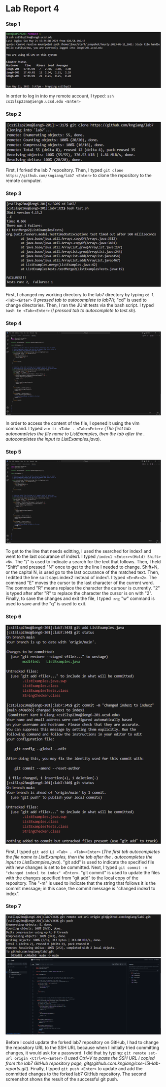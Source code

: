 # Lab Report 4

### Step 1 
![Image](ssh_login.png)

In order to log in into my remote account, I typed: `ssh cs15lsp23ma@ieng6.ucsd.edu <Enter>`

### Step 2
![Image](git_clone_lab7.png)

First, I forked the lab 7 repository. Then, I typed `git clone https://github.com/kngiang/lab7 <Enter>` to clone the repository to the remote computer.

### Step 3
![Image](tests_failed_lab7.png)

First, I changed my working directory to the lab7 directory by typing `cd l <Tab><Enter>` (*I pressed tab to autocomplete to lab7/*); "cd" is used to change directories. Then, I ran the JUnit tests via the bash script. I typed `bash te <Tab><Enter>` (*I pressed tab to autocomplete to test.sh*).

### Step 4
![Image](open_file_vim.png)

In order to access the content of the file, I opened it using the vim command. I typed `vim Li <Tab> . <Tab><Enter>` (*The first tab autocompletes the file name to ListExamples, then the tab after the . autocompletes the input to ListExamples.java*).

### Step 5
![Image](fixed_line.png)

To get to the line that needs editting, I used the searched for index1 and went to the last occurance of index1. I typed `/index1 <Enter><(Hold) Shift><N>`. The "/" is used to indicate a search for the text that follows. Then, I held "Shift" and pressed "N" once to get to the line I needed to change. Shift+N, or the capital N, is used go to the last occurance of the matched text. Then, I editted the line so it says index2 instead of index1. I typed `<E><R><2>`. The command "E" moves the cursor to the last character of the current word. The command "R" means replace the character the cursour is currently. "2" is typed after after "R" to replace the character the cursor is on with "2". Finally, to save the changes and exit the file, I typed `:wq`; "w" command is used to save and the "q" is used to exit.

### Step 6
![Image](git_add_and_commit.png)

First, I typed `git add Li <Tab> . <Tab><Enter>` (*The first tab autocompletes the file name to ListExamples, then the tab after the . autocompletes the input to ListExamples.java*). "git add" is used to indicate the specified file with new changes is set to be committed. Next, I typed `git commit -m "changed index1 to index" <Enter>`. "git commit" is used to update the files with the changes specified from "git add" to the local copy of the repository. The "-m" is used to indicate that the string that follows it is the commit message; in this case, the commit message is "changed index1 to index". 

### Step 7
![Image](git_push.png)![Image](git_push_work.png)

Before I could update the forked lab7 repository on GitHub, I had to change the repository URL to the SSH URL because when I initially tried committing changes, it would ask for a password. I did that by typing: `git remote set-url origin <Ctrl+V><Enter>` (*I used Ctrl+V to paste the SSH URL I copied from the lab7 GitHub repository page, git@github<span>.c</span>om:kngiang/cse-15l-lab-reports.git*). Finally, I typed `git push <Enter>` to update and add the committed changes to the forked lab7 GitHub repository. The second screenshot shows the result of the successful git push.

